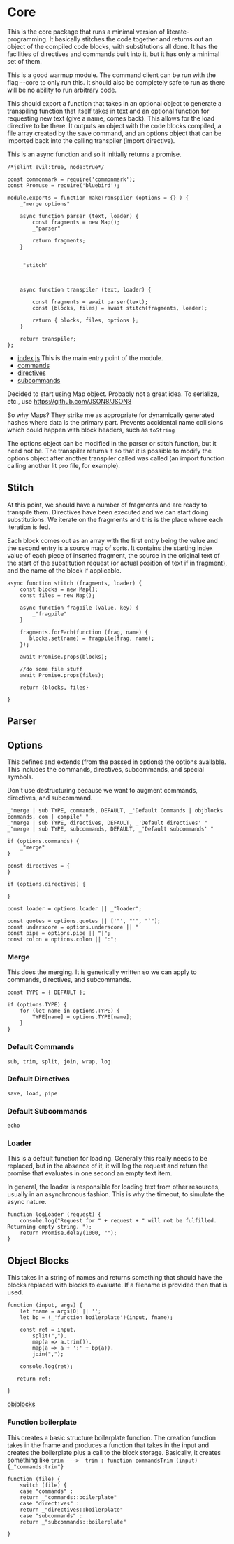 # Core

This is the core package that runs a minimal version of literate-programming.
It basically stitches the code together and returns out an object of the
compiled code blocks, with substitutions all done. It has the facilities of
directives and commands built into it, but it has only a minimal set of them. 

This is a good warmup module. The command client can be run with the flag
--core to only run this. It should also be completely safe to run as there
will be no ability to run arbitrary code. 

This should export a function that takes in an optional object to
generate a transpiling function that itself takes in text and an optional function for
requesting new text (give a name, comes back). This allows for the load
directive to be there. It outputs an object with the code blocks compiled, 
a file array created by the save command, and an options object that can be
imported back into the calling transpiler (import directive). 

This is an async function and so it initially returns a promise.



    /*jslint evil:true, node:true*/

    const commonmark = require('commonmark');
    const Promuse = require('bluebird');
   
    module.exports = function makeTranspiler (options = {} ) {
        _"merge options"
        
        async function parser (text, loader) {
            const fragments = new Map();
            _"parser"

            return fragments;
        }
        

        _"stitch"



        async function transpiler (text, loader) {
            
            const fragments = await parser(text);
            const {blocks, files} = await stitch(fragments, loader);
            
            return { blocks, files, options };
        }

        return transpiler; 
    };


* [index.js](# "save:") This is the main entry point of the module.
* [commands](commands.md "load:")
* [directives](directives.md "load:")
* [subcommands](subcommands.md "load:")



Decided to start using Map object. Probably not a great idea. To serialize,
etc., use https://github.com/JSON8/JSON8  

So why Maps? They strike me as appropriate for dynamically generated hashes
where data is the primary part. Prevents accidental name collisions which
could happen with block headers, such as `toString`

The options object can be modified in the parser or stitch function, but it
need not be. The transpiler returns it so that it is possible to modify the
options object after another transpiler called was called (an import function
calling another lit pro file, for example). 

## Stitch

At this point, we should have a number of fragments and are ready to transpile
them. Directives have been executed and we can start doing substitutions. We
iterate on the fragments and this is the place where each iteration is fed. 

Each block comes out as an array with the first entry being the value and the
second entry is a source map of sorts. It contains the starting index value of each
piece of inserted fragment, the source in the original text of the start of
the substitution request (or actual position of text if in fragment), and the
name of the block if applicable.

    
    async function stitch (fragments, loader) {
        const blocks = new Map();
        const files = new Map();

        async function fragpile (value, key) {
            _"fragpile"
        }

        fragments.forEach(function (frag, name) {
           blocks.set(name) = fragpile(frag, name);
        });

        await Promise.props(blocks);

        //do some file stuff
        await Promise.props(files);

        return {blocks, files}

    }


## Parser


## Options

This defines and extends (from the passed in options) the options available.
This includes the commands, directives, subcommands, and special symbols. 

Don't use destructuring because we want to augment commands, directives, and
subcommand. 

    _"merge | sub TYPE, commands, DEFAULT, _'Default Commands | objblocks commands, com | compile' "
    _"merge | sub TYPE, directives, DEFAULT, _'Default directives' "
    _"merge | sub TYPE, subcommands, DEFAULT, _'Default subcommands' "
    
    if (options.commands) {
        _"merge"
    }

    const directives = {
    }

    if (options.directives) {

    }

    const loader = options.loader || _"loader";

    const quotes = options.quotes || ['"', "'", "`"];
    const underscore = options.underscore || "
    const pipe = options.pipe || "|";
    const colon = options.colon || ":";



### Merge

This does the merging. It is generically written so we can apply to commands,
directives, and subcommands. 

    const TYPE = { DEFAULT };

    if (options.TYPE) {
        for (let name in options.TYPE) {
            TYPE[name] = options.TYPE[name];
        }
    }


### Default Commands

    sub, trim, split, join, wrap, log 




### Default Directives

    save, load, pipe


### Default Subcommands

    echo


### Loader

This is a default function for loading. Generally this really needs to be
replaced, but in the absence of it, it will log the request and return the
promise that evaluates in one second an empty text item. 

In general, the loader is responsible for loading text from
other resources, usually in an asynchronous fashion. This is why the timeout,
to simulate the async nature. 


    function logLoader (request) {
        console.log("Request for " + request + " will not be fulfilled.  Returning empty string. ");
        return Promise.delay(1000, "");
    }


## Object Blocks

This takes in a string of names and returns something that should have the
blocks replaced with blocks to evaluate. If a filename is provided then that
is used. 

    function (input, args) {
        let fname = args[0] || '';
        let bp = (_'function boilerplate')(input, fname);
        
        const ret = input.
            split(",").
            map(a => a.trim()).
            map(a => a + ':' + bp(a)).
            join(",");

        console.log(ret);

       return ret;

    }

[objblocks](# "define:")


### Function boilerplate

This creates a basic structure boilerplate function. The creation function
takes in the fname and produces a function that takes in the input and creates
the boilerplate plus a call to the block storage. Basically, it creates
something like 
`trim --->  trim : function commandsTrim (input) {_"commands:trim"}`

    function (file) {
        switch (file) {
        case "commands" : 
        return _"commands::boilerplate"
        case "directives" :
        return _"directives::boilerplate"
        case "subcommands" :
        return _"subcommands::boilerplate"
        
    }


